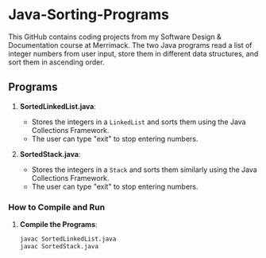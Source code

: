 # Java-Sorting-Programs
This GitHub contains coding projects from my Software Design & Documentation course at Merrimack. The two Java programs read a list of integer numbers from user input, store them in different data structures, and sort them in ascending order.

## Programs

1. **SortedLinkedList.java**: 
   - Stores the integers in a `LinkedList` and sorts them using the Java Collections Framework.
   - The user can type "exit" to stop entering numbers.
   
2. **SortedStack.java**:
   - Stores the integers in a `Stack` and sorts them similarly using the Java Collections Framework.
   - The user can type "exit" to stop entering numbers.

### How to Compile and Run

1. **Compile the Programs**:
   ```bash
   javac SortedLinkedList.java
   javac SortedStack.java
